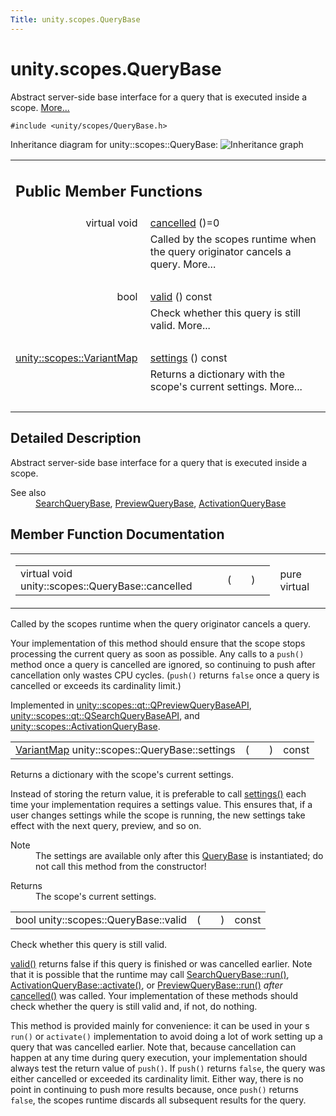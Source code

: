 ```yaml
---
Title: unity.scopes.QueryBase
---
```


# unity.scopes.QueryBase

<p>Abstract server-side base interface for a query that is executed inside a scope.  
<a href="#details">More...</a></p>
<p><code>#include &lt;unity/scopes/QueryBase.h&gt;</code></p>
Inheritance diagram for unity::scopes::QueryBase:
<img src="https://assets.ubuntu.com/v1/62ab339d-classunity_1_1scopes_1_1_query_base__inherit__graph.png" border="0" alt="Inheritance graph"/>
<table class="memberdecls">
<tr class="heading"><td colspan="2"><h2 class="groupheader">
Public Member Functions</h2></td></tr>
<tr class="memitem:a596b19dbfd6efe96b834be75a9b64c68"><td class="memItemLeft" align="right" valign="top">virtual void&#160;</td><td class="memItemRight" valign="bottom"><a class="el" href="#a596b19dbfd6efe96b834be75a9b64c68">cancelled</a> ()=0</td></tr>
<tr class="memdesc:a596b19dbfd6efe96b834be75a9b64c68"><td class="mdescLeft">&#160;</td><td class="mdescRight">Called by the scopes runtime when the query originator cancels a query.  More...<br /></td></tr>
<tr class="separator:a596b19dbfd6efe96b834be75a9b64c68"><td class="memSeparator" colspan="2">&#160;</td></tr>
<tr class="memitem:a095e61eabe2042eeea5c4df1a444d7d4"><td class="memItemLeft" align="right" valign="top">bool&#160;</td><td class="memItemRight" valign="bottom"><a class="el" href="#a095e61eabe2042eeea5c4df1a444d7d4">valid</a> () const </td></tr>
<tr class="memdesc:a095e61eabe2042eeea5c4df1a444d7d4"><td class="mdescLeft">&#160;</td><td class="mdescRight">Check whether this query is still valid.  More...<br /></td></tr>
<tr class="separator:a095e61eabe2042eeea5c4df1a444d7d4"><td class="memSeparator" colspan="2">&#160;</td></tr>
<tr class="memitem:ab6a25ba587387a7f490b8b5a081e9ed6"><td class="memItemLeft" align="right" valign="top"><a class="el" href="unity.scopes.md#ad5d8ccfa11a327fca6f3e4cee11f4c10">unity::scopes::VariantMap</a>&#160;</td><td class="memItemRight" valign="bottom"><a class="el" href="#ab6a25ba587387a7f490b8b5a081e9ed6">settings</a> () const </td></tr>
<tr class="memdesc:ab6a25ba587387a7f490b8b5a081e9ed6"><td class="mdescLeft">&#160;</td><td class="mdescRight">Returns a dictionary with the scope's current settings.  More...<br /></td></tr>
<tr class="separator:ab6a25ba587387a7f490b8b5a081e9ed6"><td class="memSeparator" colspan="2">&#160;</td></tr>
</table>
<a name="details" id="details"></a><h2 class="groupheader">Detailed Description</h2>
<p>Abstract server-side base interface for a query that is executed inside a scope. </p>
<dl class="section see"><dt>See also</dt><dd><a class="el" href="unity.scopes.SearchQueryBase.md" title="Abstract base class to represent a particular query. ">SearchQueryBase</a>, <a class="el" href="unity.scopes.PreviewQueryBase.md" title="Abstract base class to represent a particular preview. ">PreviewQueryBase</a>, <a class="el" href="unity.scopes.ActivationQueryBase.md" title="Base class for an activation request that is executed inside a scope. ">ActivationQueryBase</a> </dd></dl>
<h2 class="groupheader">Member Function Documentation</h2>
<table class="mlabels">
<tr>
<td class="mlabels-left">
<table class="memname">
<tr>
<td class="memname">virtual void unity::scopes::QueryBase::cancelled </td>
<td>(</td>
<td class="paramname"></td><td>)</td>
<td></td>
</tr>
</table>
</td>
<td class="mlabels-right">
<span class="mlabels"><span class="mlabel">pure virtual</span></span>  </td>
</tr>
</table>
<p>Called by the scopes runtime when the query originator cancels a query. </p>
<p>Your implementation of this method should ensure that the scope stops processing the current query as soon as possible. Any calls to a <code>push()</code> method once a query is cancelled are ignored, so continuing to push after cancellation only wastes CPU cycles. (<code>push()</code> returns <code>false</code> once a query is cancelled or exceeds its cardinality limit.) </p>
<p>Implemented in <a class="el" href="unity.scopes.qt.QPreviewQueryBaseAPI.md#ac68c5e63e55f818a31a358c8f87ccdeb">unity::scopes::qt::QPreviewQueryBaseAPI</a>, <a class="el" href="unity.scopes.qt.QSearchQueryBaseAPI.md#a81a9ed98e8b092e4cd48aed63bb49f1a">unity::scopes::qt::QSearchQueryBaseAPI</a>, and <a class="el" href="unity.scopes.ActivationQueryBase.md#af9b8e83ac6716db51aba942aca9cc6be">unity::scopes::ActivationQueryBase</a>.</p>
<table class="memname">
<tr>
<td class="memname"><a class="el" href="unity.scopes.md#ad5d8ccfa11a327fca6f3e4cee11f4c10">VariantMap</a> unity::scopes::QueryBase::settings </td>
<td>(</td>
<td class="paramname"></td><td>)</td>
<td> const</td>
</tr>
</table>
<p>Returns a dictionary with the scope's current settings. </p>
<p>Instead of storing the return value, it is preferable to call <a class="el" href="#ab6a25ba587387a7f490b8b5a081e9ed6" title="Returns a dictionary with the scope&#39;s current settings. ">settings()</a> each time your implementation requires a settings value. This ensures that, if a user changes settings while the scope is running, the new settings take effect with the next query, preview, and so on.</p>
<dl class="section note"><dt>Note</dt><dd>The settings are available only after this <a class="el" href="index.html" title="Abstract server-side base interface for a query that is executed inside a scope. ">QueryBase</a> is instantiated; do not call this method from the constructor!</dd></dl>
<dl class="section return"><dt>Returns</dt><dd>The scope's current settings. </dd></dl>
<table class="memname">
<tr>
<td class="memname">bool unity::scopes::QueryBase::valid </td>
<td>(</td>
<td class="paramname"></td><td>)</td>
<td> const</td>
</tr>
</table>
<p>Check whether this query is still valid. </p>
<p><a class="el" href="#a095e61eabe2042eeea5c4df1a444d7d4" title="Check whether this query is still valid. ">valid()</a> returns false if this query is finished or was cancelled earlier. Note that it is possible that the runtime may call <a class="el" href="unity.scopes.SearchQueryBase.md#afc4f15b2266838d7da75b05ea37d504b" title="Called by scopes runtime to start the query. ">SearchQueryBase::run()</a>, <a class="el" href="unity.scopes.ActivationQueryBase.md#a61ed49d8bc56e677ff2eb1f30e6a6b6b" title="Return response to the activation request. ">ActivationQueryBase::activate()</a>, or <a class="el" href="unity.scopes.PreviewQueryBase.md#a81b89daf29cd1ada55286f2a3a871347" title="Called by scopes runtime to start the preview. ">PreviewQueryBase::run()</a> <em>after</em> <a class="el" href="#a596b19dbfd6efe96b834be75a9b64c68" title="Called by the scopes runtime when the query originator cancels a query. ">cancelled()</a> was called. Your implementation of these methods should check whether the query is still valid and, if not, do nothing.</p>
<p>This method is provided mainly for convenience: it can be used in your s <code>run()</code> or <code>activate()</code> implementation to avoid doing a lot of work setting up a query that was cancelled earlier. Note that, because cancellation can happen at any time during query execution, your implementation should always test the return value of <code>push()</code>. If <code>push()</code> returns <code>false</code>, the query was either cancelled or exceeded its cardinality limit. Either way, there is no point in continuing to push more results because, once <code>push()</code> returns <code>false</code>, the scopes runtime discards all subsequent results for the query. </p>

